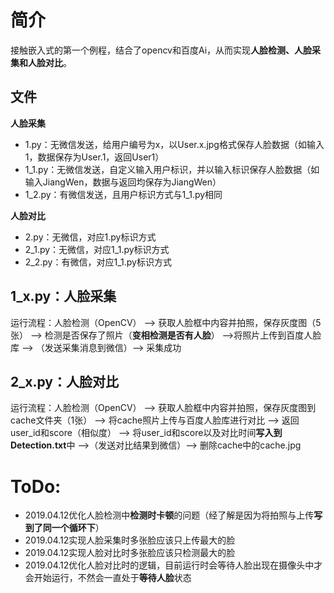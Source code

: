 # 简介
接触嵌入式的第一个例程，结合了opencv和百度Ai，从而实现**人脸检测、人脸采集和人脸对比**。
## 文件
**人脸采集**
 - 1.py：无微信发送，给用户编号为x，以User.x.jpg格式保存人脸数据（如输入1，数据保存为User.1，返回User1）
 - 1_1.py：无微信发送，自定义输入用户标识，并以输入标识保存人脸数据（如输入JiangWen，数据与返回均保存为JiangWen）
 - 1_2.py：有微信发送，且用户标识方式与1_1.py相同


**人脸对比**
 - 2.py：无微信，对应1.py标识方式
 - 2_1.py：无微信，对应1_1.py标识方式
 - 2_2.py：有微信，对应1_1.py标识方式
## 1_x.py：人脸采集
运行流程：人脸检测（OpenCV） ——> 获取人脸框中内容并拍照，保存灰度图（5张） ——> 检测是否保存了照片（**变相检测是否有人脸**） ——>将照片上传到百度人脸库 ——> （发送采集消息到微信）——> 采集成功
## 2_x.py：人脸对比
运行流程：人脸检测（OpenCV） ——> 获取人脸框中内容并拍照，保存灰度图到cache文件夹（1张） ——> 将cache照片上传与百度人脸库进行对比 ——> 返回user_id和score（相似度） ——> 将user_id和score以及对比时间**写入到Detection.txt**中 ——>（发送对比结果到微信）——> 删除cache中的cache.jpg

# ToDo:
 - 2019.04.12优化人脸检测中**检测时卡顿**的问题（经了解是因为将拍照与上传**写到了同一个循环下**）
 - 2019.04.12实现人脸采集时多张脸应该只上传最大的脸
 - 2019.04.12实现人脸对比时多张脸应该只检测最大的脸
 - 2019.04.12优化人脸对比时的逻辑，目前运行时会等待人脸出现在摄像头中才会开始运行，不然会一直处于**等待人脸**状态
